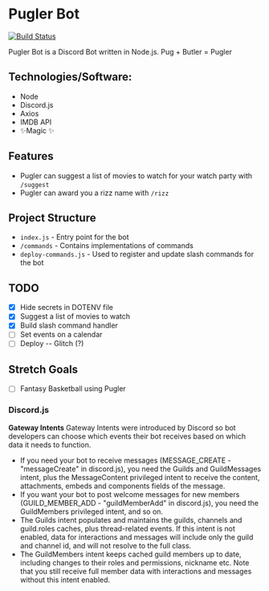 # Pugler Bot

[![Build Status](https://travis-ci.org/joemccann/dillinger.svg?branch=master)](https://github.com/DaryllRicalde/Pugler-Bot-NodeJS)

Pugler Bot is a Discord Bot written in Node.js. Pug + Butler = Pugler 

## Technologies/Software:
- Node
- Discord.js
- Axios
- IMDB API
- ✨Magic ✨

## Features
- Pugler can suggest a list of movies to watch for your watch party with `/suggest`
- Pugler can award you a rizz name with `/rizz`

## Project Structure 
- `index.js` - Entry point for the bot
- `/commands` - Contains implementations of commands
- `deploy-commands.js` - Used to register and update slash commands for the bot

## TODO
- [X] Hide secrets in DOTENV file
- [X] Suggest a list of movies to watch
- [X] Build slash command handler
- [ ] Set events on a calendar 
- [ ] Deploy -- Glitch (?)

## Stretch Goals
- [ ] Fantasy Basketball using Pugler

### Discord.js

**Gateway Intents**
Gateway Intents were introduced by Discord so bot developers can choose which events their bot receives based on which data it needs to function.
- If you need your bot to receive messages (MESSAGE_CREATE - "messageCreate" in discord.js), you need the Guilds and GuildMessages intent, plus the MessageContent privileged intent to receive the content, attachments, embeds and components fields of the message.
- If you want your bot to post welcome messages for new members (GUILD_MEMBER_ADD - "guildMemberAdd" in discord.js), you need the GuildMembers privileged intent, and so on.
- The Guilds intent populates and maintains the guilds, channels and guild.roles caches, plus thread-related events. If this intent is not enabled, data for interactions and messages will include only the guild and channel id, and will not resolve to the full class.
- The GuildMembers intent keeps cached guild members up to date, including changes to their roles and permissions, nickname etc.
Note that you still receive full member data with interactions and messages without this intent enabled.


[//]: # (These are reference links used in the body of this note and get stripped out when the markdown processor does its job. There is no need to format nicely because it shouldn't be seen. Thanks SO - http://stackoverflow.com/questions/4823468/store-comments-in-markdown-syntax)

   [dill]: <https://github.com/joemccann/dillinger>
   [git-repo-url]: <https://github.com/joemccann/dillinger.git>
   [john gruber]: <http://daringfireball.net>
   [df1]: <http://daringfireball.net/projects/markdown/>
   [markdown-it]: <https://github.com/markdown-it/markdown-it>
   [Ace Editor]: <http://ace.ajax.org>
   [node.js]: <http://nodejs.org>
   [Twitter Bootstrap]: <http://twitter.github.com/bootstrap/>
   [jQuery]: <http://jquery.com>
   [@tjholowaychuk]: <http://twitter.com/tjholowaychuk>
   [express]: <http://expressjs.com>
   [AngularJS]: <http://angularjs.org>
   [Gulp]: <http://gulpjs.com>

   [PlDb]: <https://github.com/joemccann/dillinger/tree/master/plugins/dropbox/README.md>
   [PlGh]: <https://github.com/joemccann/dillinger/tree/master/plugins/github/README.md>
   [PlGd]: <https://github.com/joemccann/dillinger/tree/master/plugins/googledrive/README.md>
   [PlOd]: <https://github.com/joemccann/dillinger/tree/master/plugins/onedrive/README.md>
   [PlMe]: <https://github.com/joemccann/dillinger/tree/master/plugins/medium/README.md>
   [PlGa]: <https://github.com/RahulHP/dillinger/blob/master/plugins/googleanalytics/README.md>
